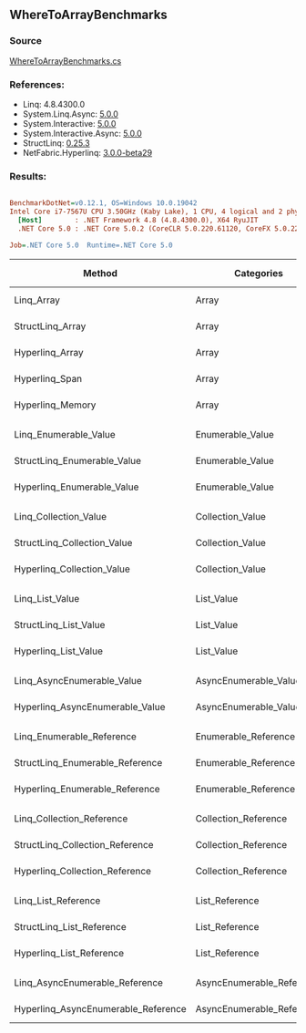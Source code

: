 ﻿## WhereToArrayBenchmarks

### Source
[WhereToArrayBenchmarks.cs](../NetFabric.Hyperlinq.Benchmarks/Benchmarks/WhereToArrayBenchmarks.cs)

### References:
- Linq: 4.8.4300.0
- System.Linq.Async: [5.0.0](https://www.nuget.org/packages/System.Linq.Async/5.0.0)
- System.Interactive: [5.0.0](https://www.nuget.org/packages/System.Interactive/5.0.0)
- System.Interactive.Async: [5.0.0](https://www.nuget.org/packages/System.Interactive.Async/5.0.0)
- StructLinq: [0.25.3](https://www.nuget.org/packages/StructLinq/0.25.3)
- NetFabric.Hyperlinq: [3.0.0-beta29](https://www.nuget.org/packages/NetFabric.Hyperlinq/3.0.0-beta29)

### Results:
``` ini

BenchmarkDotNet=v0.12.1, OS=Windows 10.0.19042
Intel Core i7-7567U CPU 3.50GHz (Kaby Lake), 1 CPU, 4 logical and 2 physical cores
  [Host]        : .NET Framework 4.8 (4.8.4300.0), X64 RyuJIT
  .NET Core 5.0 : .NET Core 5.0.2 (CoreCLR 5.0.220.61120, CoreFX 5.0.220.61120), X64 RyuJIT

Job=.NET Core 5.0  Runtime=.NET Core 5.0  

```
|                              Method |                Categories | Count |       Mean |    Error |   StdDev | Ratio |  Gen 0 | Gen 1 | Gen 2 | Allocated |
|------------------------------------ |-------------------------- |------ |-----------:|---------:|---------:|------:|-------:|------:|------:|----------:|
|                          Linq_Array |                     Array |   100 |   408.4 ns |  0.82 ns |  0.68 ns |  1.00 | 0.3519 |     - |     - |     736 B |
|                    StructLinq_Array |                     Array |   100 |   385.2 ns |  0.94 ns |  0.78 ns |  0.94 | 0.1144 |     - |     - |     240 B |
|                     Hyperlinq_Array |                     Array |   100 |   471.4 ns |  1.16 ns |  1.03 ns |  1.15 | 0.1144 |     - |     - |     240 B |
|                      Hyperlinq_Span |                     Array |   100 |   479.2 ns |  2.08 ns |  1.94 ns |  1.17 | 0.1144 |     - |     - |     240 B |
|                    Hyperlinq_Memory |                     Array |   100 |   520.2 ns |  1.69 ns |  1.50 ns |  1.27 | 0.1144 |     - |     - |     240 B |
|                                     |                           |       |            |          |          |       |        |       |       |           |
|               Linq_Enumerable_Value |          Enumerable_Value |   100 | 1,344.1 ns |  1.97 ns |  1.75 ns |  1.00 | 0.3700 |     - |     - |     776 B |
|         StructLinq_Enumerable_Value |          Enumerable_Value |   100 | 1,257.3 ns |  5.13 ns |  4.80 ns |  0.94 | 0.1297 |     - |     - |     272 B |
|          Hyperlinq_Enumerable_Value |          Enumerable_Value |   100 |   506.3 ns |  3.55 ns |  3.33 ns |  0.38 | 0.1144 |     - |     - |     240 B |
|                                     |                           |       |            |          |          |       |        |       |       |           |
|               Linq_Collection_Value |          Collection_Value |   100 | 1,221.0 ns |  2.79 ns |  2.47 ns |  1.00 | 0.3700 |     - |     - |     776 B |
|         StructLinq_Collection_Value |          Collection_Value |   100 | 1,252.3 ns |  3.72 ns |  3.30 ns |  1.03 | 0.1297 |     - |     - |     272 B |
|          Hyperlinq_Collection_Value |          Collection_Value |   100 |   573.2 ns |  9.72 ns |  8.61 ns |  0.47 | 0.1144 |     - |     - |     240 B |
|                                     |                           |       |            |          |          |       |        |       |       |           |
|                     Linq_List_Value |                List_Value |   100 | 1,205.2 ns |  2.78 ns |  2.46 ns |  1.00 | 0.3700 |     - |     - |     776 B |
|               StructLinq_List_Value |                List_Value |   100 |   787.0 ns |  1.58 ns |  1.48 ns |  0.65 | 0.1144 |     - |     - |     240 B |
|                Hyperlinq_List_Value |                List_Value |   100 |   864.1 ns |  5.16 ns |  4.57 ns |  0.72 | 0.1144 |     - |     - |     240 B |
|                                     |                           |       |            |          |          |       |        |       |       |           |
|          Linq_AsyncEnumerable_Value |     AsyncEnumerable_Value |   100 | 5,975.7 ns | 16.61 ns | 14.72 ns |  1.00 | 0.4578 |     - |     - |     960 B |
|     Hyperlinq_AsyncEnumerable_Value |     AsyncEnumerable_Value |   100 | 6,089.1 ns | 13.45 ns | 11.92 ns |  1.02 | 0.4730 |     - |     - |     992 B |
|                                     |                           |       |            |          |          |       |        |       |       |           |
|           Linq_Enumerable_Reference |      Enumerable_Reference |   100 |   797.6 ns |  6.41 ns |  5.68 ns |  1.00 | 0.3710 |     - |     - |     776 B |
|     StructLinq_Enumerable_Reference |      Enumerable_Reference |   100 |   806.1 ns |  1.28 ns |  1.07 ns |  1.01 | 0.1297 |     - |     - |     272 B |
|      Hyperlinq_Enumerable_Reference |      Enumerable_Reference |   100 |   891.9 ns |  2.48 ns |  2.07 ns |  1.12 | 0.1297 |     - |     - |     272 B |
|                                     |                           |       |            |          |          |       |        |       |       |           |
|           Linq_Collection_Reference |      Collection_Reference |   100 |   792.7 ns | 12.23 ns |  9.55 ns |  1.00 | 0.3710 |     - |     - |     776 B |
|     StructLinq_Collection_Reference |      Collection_Reference |   100 |   804.3 ns |  1.83 ns |  1.63 ns |  1.02 | 0.1297 |     - |     - |     272 B |
|      Hyperlinq_Collection_Reference |      Collection_Reference |   100 |   895.5 ns |  1.64 ns |  1.46 ns |  1.13 | 0.1297 |     - |     - |     272 B |
|                                     |                           |       |            |          |          |       |        |       |       |           |
|                 Linq_List_Reference |            List_Reference |   100 |   794.8 ns |  2.19 ns |  1.94 ns |  1.00 | 0.3710 |     - |     - |     776 B |
|           StructLinq_List_Reference |            List_Reference |   100 |   810.0 ns |  2.25 ns |  2.11 ns |  1.02 | 0.1297 |     - |     - |     272 B |
|            Hyperlinq_List_Reference |            List_Reference |   100 |   844.4 ns |  3.48 ns |  2.90 ns |  1.06 | 0.1144 |     - |     - |     240 B |
|                                     |                           |       |            |          |          |       |        |       |       |           |
|      Linq_AsyncEnumerable_Reference | AsyncEnumerable_Reference |   100 | 5,921.5 ns | 18.56 ns | 15.49 ns |  1.00 | 0.4578 |     - |     - |     960 B |
| Hyperlinq_AsyncEnumerable_Reference | AsyncEnumerable_Reference |   100 | 6,269.7 ns | 14.95 ns | 13.98 ns |  1.06 | 0.4807 |     - |     - |    1008 B |
